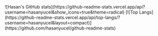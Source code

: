 <div>
  ![Hasan's GitHub stats](https://github-readme-stats.vercel.app/api?username=hasanyucel&show_icons=true&theme=radical)
  [![Top Langs](https://github-readme-stats.vercel.app/api/top-langs/?username=hasanyucel&layout=compact)](https://github.com/hasanyucel/github-readme-stats)
</div>
<!--
**hasanyucel/hasanyucel** is a ✨ _special_ ✨ repository because its `README.md` (this file) appears on your GitHub profile.

Here are some ideas to get you started:

- 🔭 I’m currently working on ...
- 🌱 I’m currently learning ...
- 👯 I’m looking to collaborate on ...
- 🤔 I’m looking for help with ...
- 💬 Ask me about ...
- 📫 How to reach me: ...
- 😄 Pronouns: ...
- ⚡ Fun fact: ...
-->
